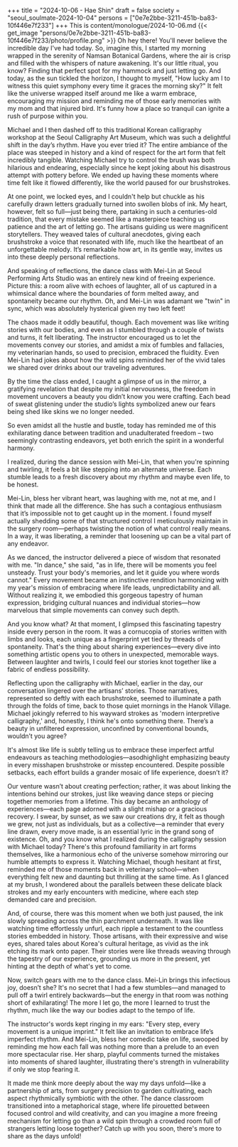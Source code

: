 +++
title = "2024-10-06 - Hae Shin"
draft = false
society = "seoul_soulmate-2024-10-04"
persons = ["0e7e2bbe-3211-451b-ba83-10f446e7f233"]
+++
This is content/monologue/2024-10-06.md
{{< get_image "persons/0e7e2bbe-3211-451b-ba83-10f446e7f233/photo/profile.png" >}}
Oh hey there! You'll never believe the incredible day I've had today.
So, imagine this, I started my morning wrapped in the serenity of Namsan Botanical Gardens, where the air is crisp and filled with the whispers of nature awakening. It's our little ritual, you know? Finding that perfect spot for my hammock and just letting go. And today, as the sun tickled the horizon, I thought to myself, "How lucky am I to witness this quiet symphony every time it graces the morning sky?" It felt like the universe wrapped itself around me like a warm embrace, encouraging my mission and reminding me of those early memories with my mom and that injured bird. It's funny how a place so tranquil can ignite a rush of purpose within you.

Michael and I then dashed off to this traditional Korean calligraphy workshop at the Seoul Calligraphy Art Museum, which was such a delightful shift in the day’s rhythm. Have you ever tried it? The entire ambiance of the place was steeped in history and a kind of respect for the art form that felt incredibly tangible. Watching Michael try to control the brush was both hilarious and endearing, especially since he kept joking about his disastrous attempt with pottery before. We ended up having these moments where time felt like it flowed differently, like the world paused for our brushstrokes. 

At one point, we locked eyes, and I couldn't help but chuckle as his carefully drawn letters gradually turned into swollen blobs of ink. My heart, however, felt so full—just being there, partaking in such a centuries-old tradition, that every mistake seemed like a masterpiece teaching us patience and the art of letting go. The artisans guiding us were magnificent storytellers. They weaved tales of cultural anecdotes, giving each brushstroke a voice that resonated with life, much like the heartbeat of an unforgettable melody. It’s remarkable how art, in its gentle way, invites us into these deeply personal reflections.

And speaking of reflections, the dance class with Mei-Lin at Seoul Performing Arts Studio was an entirely new kind of freeing experience. Picture this: a room alive with echoes of laughter, all of us captured in a whimsical dance where the boundaries of form melted away, and spontaneity became our rhythm. Oh, and Mei-Lin was adamant we "twin" in sync, which was absolutely hysterical given my two left feet! 

The chaos made it oddly beautiful, though. Each movement was like writing stories with our bodies, and even as I stumbled through a couple of twists and turns, it felt liberating. The instructor encouraged us to let the movements convey our stories, and amidst a mix of fumbles and fallacies, my veterinarian hands, so used to precision, embraced the fluidity. Even Mei-Lin had jokes about how the wild spins reminded her of the vivid tales we shared over drinks about our traveling adventures.

By the time the class ended, I caught a glimpse of us in the mirror, a gratifying revelation that despite my initial nervousness, the freedom in movement uncovers a beauty you didn’t know you were crafting. Each bead of sweat glistening under the studio’s lights symbolized anew our fears being shed like skins we no longer needed.

So even amidst all the hustle and bustle, today has reminded me of this exhilarating dance between tradition and unadulterated freedom – two seemingly contrasting endeavors, yet both enrich the spirit in a wonderful harmony.

I realized, during the dance session with Mei-Lin, that when you're spinning and twirling, it feels a bit like stepping into an alternate universe. Each stumble leads to a fresh discovery about my rhythm and maybe even life, to be honest. 

Mei-Lin, bless her vibrant heart, was laughing with me, not at me, and I think that made all the difference. She has such a contagious enthusiasm that it’s impossible not to get caught up in the moment. I found myself actually shedding some of that structured control I meticulously maintain in the surgery room—perhaps twisting the notion of what control really means. In a way, it was liberating, a reminder that loosening up can be a vital part of any endeavor.   

As we danced, the instructor delivered a piece of wisdom that resonated with me. "In dance," she said, "as in life, there will be moments you feel unsteady. Trust your body's memories, and let it guide you where words cannot." Every movement became an instinctive rendition harmonizing with my year's mission of embracing where life leads, unpredictability and all. Without realizing it, we embodied this gorgeous tapestry of human expression, bridging cultural nuances and individual stories—how marvelous that simple movements can convey such depth. 

And you know what? At that moment, I glimpsed this fascinating tapestry inside every person in the room. It was a cornucopia of stories written with limbs and looks, each unique as a fingerprint yet tied by threads of spontaneity. That's the thing about sharing experiences—every dive into something artistic opens you to others in unexpected, memorable ways. Between laughter and twirls, I could feel our stories knot together like a fabric of endless possibility.

Reflecting upon the calligraphy with Michael, earlier in the day, our conversation lingered over the artisans’ stories. Those narratives, represented so deftly with each brushstroke, seemed to illuminate a path through the folds of time, back to those quiet mornings in the Hanok Village. Michael jokingly referred to his wayward strokes as 'modern interpretive calligraphy,' and, honestly, I think he's onto something there. There’s a beauty in unfiltered expression, unconfined by conventional bounds, wouldn’t you agree?

It's almost like life is subtly telling us to embrace these imperfect artful endeavours as teaching methodologies—asodhighlight emphasizing beauty in every misshapen brushstroke or misstep encountered. Despite possible setbacks, each effort builds a grander mosaic of life experience, doesn’t it? 

Our venture wasn’t about creating perfection; rather, it was about linking the intentions behind our strokes, just like weaving dance steps or piecing together memories from a lifetime. This day became an anthology of experiences—each page adorned with a slight mishap or a gracious recovery. I swear, by sunset, as we saw our creations dry, it felt as though we grew, not just as individuals, but as a collective—a reminder that every line drawn, every move made, is an essential lyric in the grand song of existence.
Oh, and you know what I realized during the calligraphy session with Michael today? There's this profound familiarity in art forms themselves, like a harmonious echo of the universe somehow mirroring our humble attempts to express it. Watching Michael, though hesitant at first, reminded me of those moments back in veterinary school—when everything felt new and daunting but thrilling at the same time. As I glanced at my brush, I wondered about the parallels between these delicate black strokes and my early encounters with medicine, where each step demanded care and precision.

And, of course, there was this moment when we both just paused, the ink slowly spreading across the thin parchment underneath. It was like watching time effortlessly unfurl, each ripple a testament to the countless stories embedded in history. Those artisans, with their expressive and wise eyes, shared tales about Korea's cultural heritage, as vivid as the ink etching its mark onto paper. Their stories were like threads weaving through the tapestry of our experience, grounding us more in the present, yet hinting at the depth of what's yet to come.

Now, switch gears with me to the dance class. Mei-Lin brings this infectious joy, doesn’t she? It's no secret that I had a few stumbles—and managed to pull off a twirl entirely backwards—but the energy in that room was nothing short of exhilarating! The more I let go, the more I learned to trust the rhythm, much like the way our bodies adapt to the tempo of life.

The instructor's words kept ringing in my ears: "Every step, every movement is a unique imprint." It felt like an invitation to embrace life’s imperfect rhythm. And Mei-Lin, bless her comedic take on life, swooped by reminding me how each fall was nothing more than a prelude to an even more spectacular rise. Her sharp, playful comments turned the mistakes into moments of shared laughter, illustrating there's strength in vulnerability if only we stop fearing it.

It made me think more deeply about the way my days unfold—like a partnership of arts, from surgery precision to garden cultivating, each aspect rhythmically symbiotic with the other. The dance classroom transitioned into a metaphorical stage, where life pirouetted between focused control and wild creativity, and can you imagine a more freeing mechanism for letting go than a wild spin through a crowded room full of strangers letting loose together?
Catch up with you soon, there's more to share as the days unfold!
